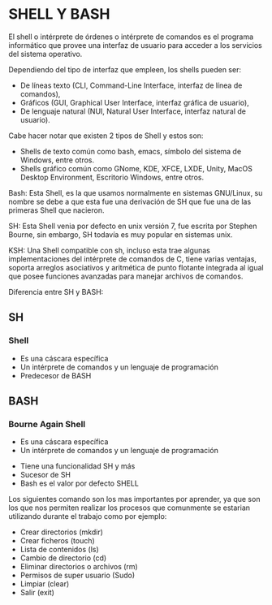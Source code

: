 # SHELL Y BASH
>
El shell o intérprete de órdenes o intérprete de comandos es el programa informático que provee una interfaz de usuario para acceder a los servicios del sistema operativo.
>
Dependiendo del tipo de interfaz que empleen, los shells pueden ser:
- De líneas texto (CLI, Command-Line Interface, interfaz de línea de comandos),
- Gráficos (GUI, Graphical User Interface, interfaz gráfica de usuario),
- De lenguaje natural (NUI, Natural User Interface, interfaz natural de usuario).

Cabe hacer notar que existen 2 tipos de Shell y estos son:
- Shells de texto común como bash, emacs, símbolo del sistema de Windows, entre otros.
- Shells gráfico común como GNome, KDE, XFCE, LXDE, Unity, MacOS Desktop Environment, Escritorio Windows, entre otros.
>
Bash: Esta Shell, es la que usamos normalmente en sistemas GNU/Linux, su nombre se debe a que esta fue una derivación de SH que fue una de las primeras Shell que nacieron.
>
SH: Esta Shell venia por defecto en unix versión 7, fue escrita por Stephen Bourne, sin embargo,  SH todavía es muy popular en sistemas unix.
>
KSH: Una Shell compatible con sh, incluso esta trae algunas implementaciones del intérprete de comandos de C, tiene varias ventajas, soporta arreglos asociativos y aritmética de punto flotante integrada al igual que posee  funciones avanzadas para manejar archivos de comandos.
>
Diferencia entre SH y BASH:
>
## SH
### Shell
>
+ Es una cáscara específica
+ Un intérprete de comandos y un lenguaje de programación
+ Predecesor de BASH
## BASH
### Bourne Again Shell
>
- Es una cáscara específica
- Un intérprete de comandos y un lenguaje de programación
+ Tiene una funcionalidad SH y más
+ Sucesor de SH
+ Bash es el valor por defecto SHELL
>
Los siguientes comando son los mas importantes por aprender, ya que son los que nos permiten realizar los procesos que comunmente se estarian utilizando durante el trabajo como por ejemplo:

+ Crear directorios (mkdir)
+ Crear ficheros (touch)
+ Lista de contenidos (ls)
+ Cambio de directorio (cd)
+ Eliminar directorios o archivos (rm)
+ Permisos de super usuario (Sudo)
+ Limpiar (clear)
+ Salir (exit)



